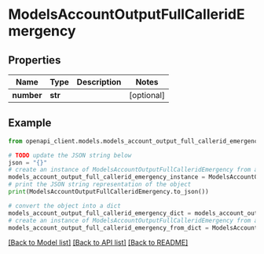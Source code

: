 # ModelsAccountOutputFullCalleridEmergency


## Properties

Name | Type | Description | Notes
------------ | ------------- | ------------- | -------------
**number** | **str** |  | [optional] 

## Example

```python
from openapi_client.models.models_account_output_full_callerid_emergency import ModelsAccountOutputFullCalleridEmergency

# TODO update the JSON string below
json = "{}"
# create an instance of ModelsAccountOutputFullCalleridEmergency from a JSON string
models_account_output_full_callerid_emergency_instance = ModelsAccountOutputFullCalleridEmergency.from_json(json)
# print the JSON string representation of the object
print(ModelsAccountOutputFullCalleridEmergency.to_json())

# convert the object into a dict
models_account_output_full_callerid_emergency_dict = models_account_output_full_callerid_emergency_instance.to_dict()
# create an instance of ModelsAccountOutputFullCalleridEmergency from a dict
models_account_output_full_callerid_emergency_from_dict = ModelsAccountOutputFullCalleridEmergency.from_dict(models_account_output_full_callerid_emergency_dict)
```
[[Back to Model list]](../README.md#documentation-for-models) [[Back to API list]](../README.md#documentation-for-api-endpoints) [[Back to README]](../README.md)


